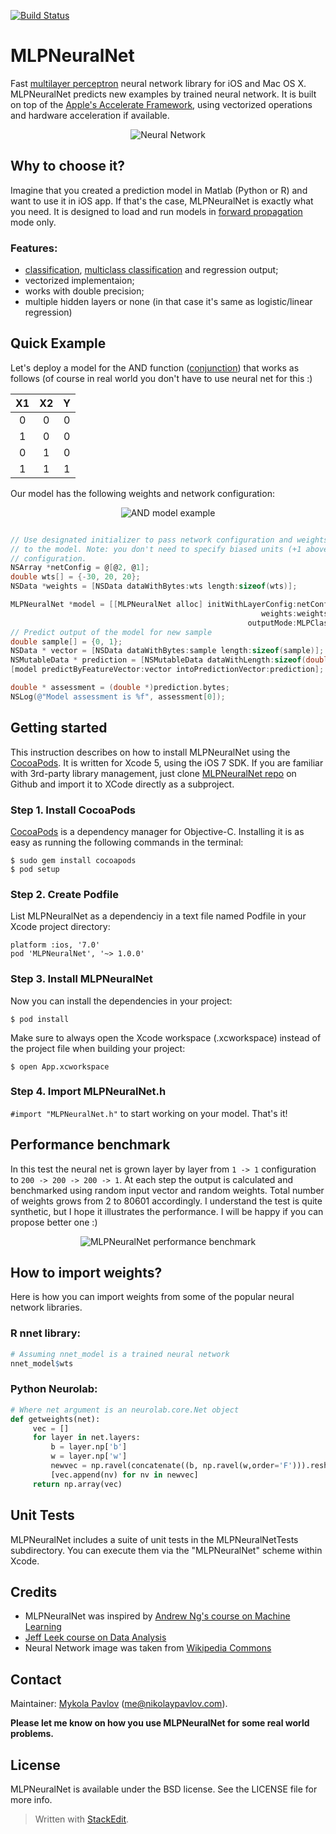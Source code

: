 [![Build Status](https://travis-ci.org/nikolaypavlov/MLPNeuralNet.png?branch=master)](https://travis-ci.org/nikolaypavlov/MLPNeuralNet.png?branch=master)

# MLPNeuralNet
Fast [multilayer perceptron](http://en.wikipedia.org/wiki/Multilayer_perceptron) neural network library for iOS and Mac OS X. MLPNeuralNet predicts new examples by trained neural network. It is built on top of the [Apple's Accelerate Framework](https://developer.apple.com/library/ios/documentation/Accelerate/Reference/AccelerateFWRef/_index.html), using vectorized operations and hardware acceleration if available.

<p align="center" >
  <img src="http://nikolaypavlov.github.io/MLPNeuralNet/images/500px-Artificial_neural_network.png" alt="Neural Network" title="Neural Network" />
</p>

## Why to choose it?
Imagine that you created a prediction model in Matlab (Python or R) and want to use it in iOS app. If that's the case, MLPNeuralNet is exactly what you need. It is designed to load and run models in [forward propagation](http://en.wikipedia.org/wiki/Backpropagation#Phase_1:_Propagation) mode only.

### Features:
- [classification](http://en.wikipedia.org/wiki/Binary_classification), [multiclass classification](http://en.wikipedia.org/wiki/Multiclass_classification) and regression output;
- vectorized implementaion;
- works with double precision;
- multiple hidden layers or none (in that case it's same as logistic/linear regression)

## Quick Example
Let's deploy a model for the AND function ([conjunction](http://en.wikipedia.org/wiki/Logical_conjunction)) that works as follows (of course in real world you don't have to use neural net for this :) 

|X1 |X2 | Y |
|:-:|:-:|:-:|
| 0 | 0 | 0 |
| 1 | 0 | 0 |
| 0 | 1 | 0 |
| 1 | 1 | 1 |

Our model has the following weights and network configuration:
<p align="center" >
  <img src="http://nikolaypavlov.github.io/MLPNeuralNet/images/network-arch.png" alt="AND model example" title="AND model example" />
</p>

```objectivec

// Use designated initializer to pass network configuration and weights 
// to the model. Note: you don't need to specify biased units (+1 above) in the 
// configuration.
NSArray *netConfig = @[@2, @1];
double wts[] = {-30, 20, 20};
NSData *weights = [NSData dataWithBytes:wts length:sizeof(wts)];

MLPNeuralNet *model = [[MLPNeuralNet alloc] initWithLayerConfig:netConfig
                                                        weights:weights
                                                     outputMode:MLPClassification];
// Predict output of the model for new sample
double sample[] = {0, 1};
NSData * vector = [NSData dataWithBytes:sample length:sizeof(sample)];
NSMutableData * prediction = [NSMutableData dataWithLength:sizeof(double)];
[model predictByFeatureVector:vector intoPredictionVector:prediction];

double * assessment = (double *)prediction.bytes;
NSLog(@"Model assessment is %f", assessment[0]);

```

## Getting started 
This instruction describes on how to install MLPNeuralNet using the [CocoaPods](http://cocoapods.org/). It is written for Xcode 5, using the iOS 7 SDK. If you are familiar with 3rd-party library management, just clone [MLPNeuralNet repo](https://github.com/nikolaypavlov/MLPNeuralNet) on Github and import it to XCode directly as a subproject.

### Step 1. Install CocoaPods
[CocoaPods](http://cocoapods.org/) is a dependency manager for Objective-C. Installing it is as easy as running the following commands in the terminal:
```
$ sudo gem install cocoapods
$ pod setup
```

### Step 2. Create Podfile
List MLPNeuralNet as a dependenciy in a text file named Podfile in your Xcode project directory:
```
platform :ios, '7.0'
pod 'MLPNeuralNet', '~> 1.0.0'
```

### Step 3. Install MLPNeuralNet
Now you can install the dependencies in your project:
```
$ pod install
```

Make sure to always open the Xcode workspace (.xcworkspace) instead of the project file when building your project:

```
$ open App.xcworkspace
```

### Step 4. Import MLPNeuralNet.h
`#import "MLPNeuralNet.h"` to start working on your model. That's it!

## Performance benchmark
In this test the neural net is grown layer by layer from `1 -> 1` configuration to `200 -> 200 -> 200 -> 1`. At each step the output is calculated and benchmarked using random input vector and random weights. Total number of weights grows from 2 to 80601 accordingly. I understand the test is quite synthetic, but I hope it illustrates the performance. I will be happy if you can propose better one :)

<p align="center"><img src="http://nikolaypavlov.github.io/MLPNeuralNet/images/mlp-bench-regression-ios.png" alt="MLPNeuralNet performance benchmark" title="MLPNeuralNet performance benchmark" /></p>

## How to import weights?
Here is how you can import weights from some of the popular neural network libraries.

### R nnet library:

```r
# Assuming nnet_model is a trained neural network	 
nnet_model$wts
```

### Python Neurolab:

```python
# Where net argument is an neurolab.core.Net object
def getweights(net):
	 vec = []
	 for layer in net.layers:
	     b = layer.np['b']
	     w = layer.np['w']
	     newvec = np.ravel(concatenate((b, np.ravel(w,order='F'))).reshape((layer.ci+1, layer.cn)), order = 'F')
	     [vec.append(nv) for nv in newvec]
	 return np.array(vec)
```

## Unit Tests
MLPNeuralNet includes a suite of unit tests in the MLPNeuralNetTests subdirectory. You can execute them via the "MLPNeuralNet" scheme within Xcode.

## Credits
* MLPNeuralNet was inspired by [Andrew Ng's course on Machine Learning](https://www.coursera.org/course/ml)
* [Jeff Leek course on Data Analysis](https://www.coursera.org/course/dataanalysis)
* Neural Network image was taken from [Wikipedia Commons](http://en.wikipedia.org/wiki/File:Artificial_neural_network.svg)

## Contact

Maintainer: [Mykola Pavlov](http://github.com/nikolaypavlov/) (me@nikolaypavlov.com).

**Please let me know on how you use MLPNeuralNet for some real world problems.**

## License
MLPNeuralNet is available under the BSD license. See the LICENSE file for more info.

> Written with [StackEdit](http://benweet.github.io/stackedit/).
